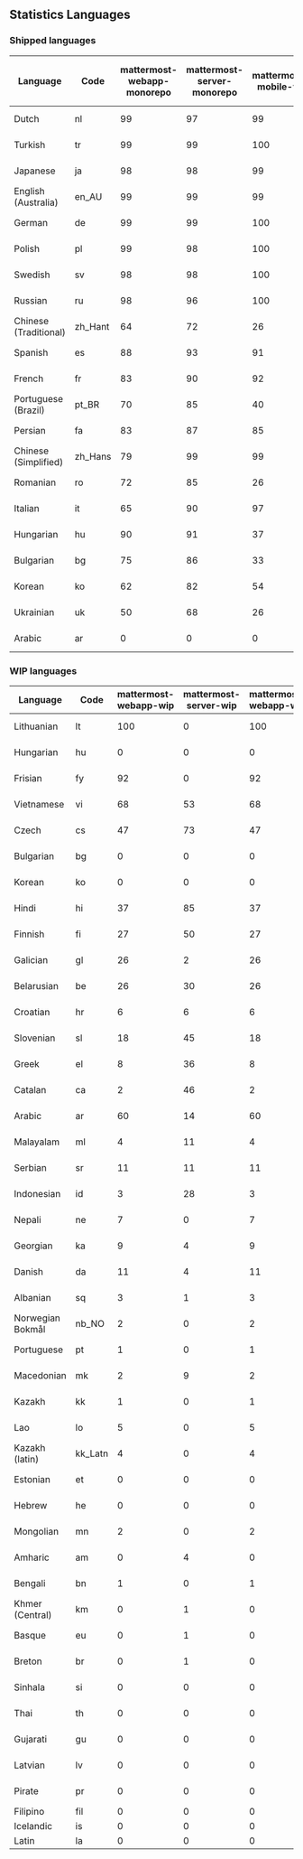 ## Statistics Languages ##
###  Shipped languages  ###
|Language|Code|mattermost-webapp-monorepo|mattermost-server-monorepo|mattermost-mobile-v2|mattermost-desktop|mattermost-boards-webapp-monorepo|mattermost-playbooks-webapp-monorepo|calls-webapp|Total|Last Modified|
|---|---|---|---|---|---|---|---|---|---|---|
|Dutch|nl| 99| 97| 99| 100| 100| 100| 100| 98|2023-04-14T15:56:50.955034Z|
|Turkish|tr| 99| 99| 100| 100| 100| 100| 100| 98|2023-04-17T16:12:37.110886Z|
|Japanese|ja| 98| 98| 99| 100| 100| 100| 0| 97|2023-04-14T03:02:06.257951Z|
|English (Australia)|en_AU| 99| 99| 99| 100| 100| 99| 0| 96|2023-04-13T21:16:18.688880Z|
|German|de| 99| 99| 100| 100| 100| 100| 100| 95|2023-04-18T05:50:24.935160Z|
|Polish|pl| 99| 98| 100| 100| 100| 100| 59| 95|2023-04-17T10:47:39.630191Z|
|Swedish|sv| 98| 98| 100| 100| 97| 100| 0| 94|2023-04-15T09:57:54.407098Z|
|Russian|ru| 98| 96| 100| 100| 100| 59| 0| 92|2023-04-19T17:19:17.050947Z|
|Chinese (Traditional)|zh_Hant| 64| 72| 26| 0| 97| 0| 0| 80|2023-04-07T15:44:30.097458Z|
|Spanish|es| 88| 93| 91| 98| 48| 0| 20| 79|2023-04-07T15:44:09.289287Z|
|French|fr| 83| 90| 92| 96| 98| 27| 1| 79|2023-04-11T07:51:23.510222Z|
|Portuguese (Brazil)|pt_BR| 70| 85| 40| 48| 100| 0| 78| 69|2023-04-10T23:56:49.517548Z|
|Persian|fa| 83| 87| 85| 100| 26| 1| 0| 68|2023-04-10T20:33:16.616621Z|
|Chinese (Simplified)|zh_Hans| 79| 99| 99| 100| 98| 0| 4| 67|2023-04-11T09:31:46.328179Z|
|Romanian|ro| 72| 85| 26| 0| 0| 0| 0| 67|2023-04-05T12:34:01.848018Z|
|Italian|it| 65| 90| 97| 5| 66| 0| 0| 65|2023-04-10T20:30:41.167587Z|
|Hungarian|hu| 90| 91| 37| 99| 94| 81| 0| 64|2023-04-13T21:16:38.443208Z|
|Bulgarian|bg| 75| 86| 33| 0| 0| 0| 0| 52|2023-04-05T12:33:27.131567Z|
|Korean|ko| 62| 82| 54| 100| 94| 53| 0| 51|2023-04-18T23:11:55.823893Z|
|Ukrainian|uk| 50| 68| 26| 79| 53| 0| 0| 45|2023-04-07T15:44:28.713331Z|
|Arabic|ar| 0| 0| 0| 45| 46| 0| 0| 16|2023-04-07T15:44:05.561803Z|
###  WIP languages  ###
|Language|Code|mattermost-webapp-wip|mattermost-server-wip|mattermost-webapp-wip|Total|Last Modified|
|---|---|---|---|---|---|--|
|Lithuanian|lt| 100| 0| 100| 71|2023-04-20T18:20:36.422339Z|
|Hungarian|hu| 0| 0| 0| 64|2023-04-13T21:16:38.443208Z|
|Frisian|fy| 92| 0| 92| 61|2023-03-30T14:04:28.368728Z|
|Vietnamese|vi| 68| 53| 68| 57|2023-04-07T15:44:29.030842Z|
|Czech|cs| 47| 73| 47| 54|2023-04-19T12:54:15.341525Z|
|Bulgarian|bg| 0| 0| 0| 52|2023-04-05T12:33:27.131567Z|
|Korean|ko| 0| 0| 0| 51|2023-04-18T23:11:55.823893Z|
|Hindi|hi| 37| 85| 37| 49|2023-03-30T14:04:54.856447Z|
|Finnish|fi| 27| 50| 27| 34|2023-03-30T14:04:14.936366Z|
|Galician|gl| 26| 2| 26| 31|2023-02-16T10:53:47.791156Z|
|Belarusian|be| 26| 30| 26| 27|2023-03-30T14:03:09.873427Z|
|Croatian|hr| 6| 6| 6| 25|2023-04-12T19:42:11.064853Z|
|Slovenian|sl| 18| 45| 18| 21|2023-04-06T20:14:58.767028Z|
|Greek|el| 8| 36| 8| 21|2023-03-30T14:03:55.229463Z|
|Catalan|ca| 2| 46| 2| 16|2023-02-22T22:19:51.633986Z|
|Arabic|ar| 60| 14| 60| 16|2023-04-07T15:44:05.561803Z|
|Malayalam|ml| 4| 11| 4| 15|2023-04-07T16:10:53.056996Z|
|Serbian|sr| 11| 11| 11| 13|2023-03-30T14:07:25.635161Z|
|Indonesian|id| 3| 28| 3| 12|2023-01-20T12:30:26.132977Z|
|Nepali|ne| 7| 0| 7| 11|2023-03-30T14:06:47.028356Z|
|Georgian|ka| 9| 4| 9| 9|2023-04-10T20:31:24.828471Z|
|Danish|da| 11| 4| 11| 8|2023-02-28T08:17:12.460986Z|
|Albanian|sq| 3| 1| 3| 8|2023-03-30T14:07:18.996586Z|
|Norwegian Bokmål|nb_NO| 2| 0| 2| 5|2023-04-07T15:44:19.938225Z|
|Portuguese|pt| 1| 0| 1| 5|2023-04-10T23:55:59.471172Z|
|Macedonian|mk| 2| 9| 2| 5|2023-04-07T05:23:43.343445Z|
|Kazakh|kk| 1| 0| 1| 3|2023-01-20T12:30:28.434837Z|
|Lao|lo| 5| 0| 5| 3|2023-01-28T03:29:57.636840Z|
|Kazakh (latin)|kk_Latn| 4| 0| 4| 3|2023-01-09T16:04:40.142668Z|
|Estonian|et| 0| 0| 0| 2|2022-06-16T11:17:55.844464Z|
|Hebrew|he| 0| 0| 0| 2|2023-01-20T12:30:24.610278Z|
|Mongolian|mn| 2| 0| 2| 2|2023-02-16T02:00:14.011643Z|
|Amharic|am| 0| 4| 0| 1|2020-07-04T19:22:35.416407Z|
|Bengali|bn| 1| 0| 1| 1|2022-06-18T00:07:36.707192Z|
|Khmer (Central)|km| 0| 1| 0| 0|2022-05-06T14:27:58.323957Z|
|Basque|eu| 0| 1| 0| 0|2021-06-22T14:46:44.626603Z|
|Breton|br| 0| 1| 0| 0|2022-10-20T14:33:30.929526Z|
|Sinhala|si| 0| 0| 0| 0|2022-10-24T11:26:43.423982Z|
|Thai|th| 0| 0| 0| 0|2022-05-03T14:48:59.991556Z|
|Gujarati|gu| 0| 0| 0| 0|2021-09-27T12:12:04.194601Z|
|Latvian|lv| 0| 0| 0| 0|2022-12-17T23:24:22.390841Z|
|Pirate|pr| 0| 0| 0| 0|2022-06-28T08:46:29.046651Z|
|Filipino|fil| 0| 0| 0| 0||
|Icelandic|is| 0| 0| 0| 0||
|Latin|la| 0| 0| 0| 0||
